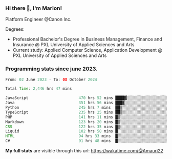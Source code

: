 
### Hi there 👋, I'm Marlon!

Platform Engineer @Canon Inc.

Degrees: 
- Professional Bachelor's Degree in Business Management, Finance and Insurance @ PXL University of Applied Sciences and Arts
- Current study: Applied Computer Science, Application Development @ PXL University of Applied Sciences and Arts

### Programming stats since june 2023.
<!--START_SECTION:waka-->

```java
From: 02 June 2023 - To: 08 October 2024

Total Time: 2,446 hrs 47 mins

JavaScript                      470 hrs 52 mins ████▓░░░░░░░░░░░░░░░░░░░░   18.96 %
Java                            351 hrs 56 mins ███▓░░░░░░░░░░░░░░░░░░░░░   14.17 %
Python                          245 hrs 7 mins  ██▒░░░░░░░░░░░░░░░░░░░░░░   09.87 %
TypeScript                      235 hrs 25 mins ██▒░░░░░░░░░░░░░░░░░░░░░░   09.48 %
PHP                             141 hrs 11 mins █▒░░░░░░░░░░░░░░░░░░░░░░░   05.68 %
Markdown                        123 hrs 20 mins █▒░░░░░░░░░░░░░░░░░░░░░░░   04.97 %
CSS                             122 hrs 35 mins █▒░░░░░░░░░░░░░░░░░░░░░░░   04.94 %
Liquid                          102 hrs 58 mins █░░░░░░░░░░░░░░░░░░░░░░░░   04.15 %
HTML                            94 hrs 33 mins  █░░░░░░░░░░░░░░░░░░░░░░░░   03.81 %
C#                              91 hrs 48 mins  █░░░░░░░░░░░░░░░░░░░░░░░░   03.70 %
```

<!--END_SECTION:waka-->
**My full stats** are visible through this url: https://wakatime.com/@Amauri22
